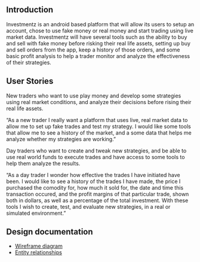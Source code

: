 ## Introduction
Investmentz is an android based platform that will allow its users to setup an account,
chose to use fake money or real money and start trading using live market data. Investmentz
will have several tools such as the ability to buy and sell with fake money before risking
their real life assets, setting up buy and sell orders from the app, keep a history of those orders,
and some basic profit analysis to help a trader monitor and analyze the effectiveness of their 
strategies.
    
## User Stories

New traders who want to use play money and develop some strategies using real market conditions,
and analyze their decisions before rising their real life assets.

“As a new trader I really want a platform that uses live, real market data to allow me to set up
fake trades and test my strategy. I would like some tools that allow me to see a history of
the market, and a some data that helps me analyze whether my strategies are working.”

Day traders who want to create and tweak new strategies, and be able to use real world funds to
execute trades and have access to some tools to help them analyze the results.

“As a day trader I wonder how effective the trades I have initiated have been. I would like to see
a history of the trades I have made, the price I purchased the comodity for, how much it sold for, 
the date and time this transaction occured, and the profit margins of that particular trade, shown 
both in dollars, as well as a percentage of the total investment. With these tools I wish to 
create, test, and evaluate new strategies, in a real or simulated environment.”
## Design documentation

* [Wireframe diagram](wireframe.md)
* [Entity relationships](entity-relationships.md)